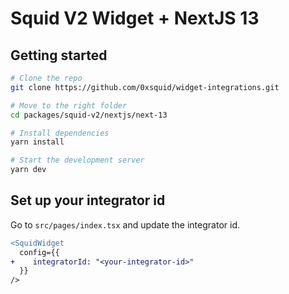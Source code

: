 # Squid V2 Widget + NextJS 13

## Getting started

```bash
# Clone the repo
git clone https://github.com/0xsquid/widget-integrations.git

# Move to the right folder
cd packages/squid-v2/nextjs/next-13

# Install dependencies
yarn install

# Start the development server
yarn dev
```

## Set up your integrator id

Go to `src/pages/index.tsx` and update the integrator id.

```diff
<SquidWidget
  config={{
+    integratorId: "<your-integrator-id>"
  }}
/>
```
